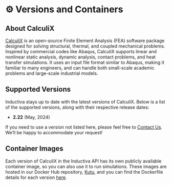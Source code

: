 # ⚙️ Versions and Containers

## About CalculiX
[CalculiX](https://www.calculix.de/) is an open-source Finite Element Analysis
(FEA) software package designed for solving structural, thermal, and coupled
mechanical problems. Inspired by commercial codes like Abaqus, CalculiX supports
linear and nonlinear static analysis, dynamic analysis, contact problems, and
heat transfer simulations. It uses an input file format similar to Abaqus,
making it familiar to many engineers, and can handle both small-scale academic
problems and large-scale industrial models.

## Supported Versions
Inductiva stays up to date with the latest versions of CalculiX. Below is a list of the supported versions, along with their respective release dates:

- **2.22** (May, 2024)

If you need to use a version not listed here, please feel free to [Contact Us](mailto:support@inductiva.ai).
We’ll be happy to accommodate your request!

## Container Images
Each version of CalculiX in the Inductiva API has its own publicly available container image, 
so you can also use it to run simulations. These images are hosted in our Docker Hub repository, 
[Kutu](https://hub.docker.com/r/inductiva/kutu/tags?name=calculix), and you can find the 
Dockerfile details for each version [here](https://github.com/inductiva/kutu/tree/main/simulators/calculix).